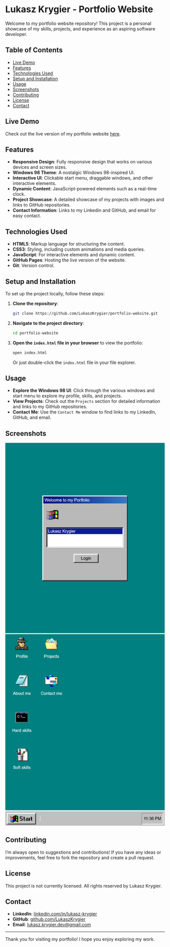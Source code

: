 # Lukasz Krygier - Portfolio Website

Welcome to my portfolio website repository! This project is a personal showcase of my skills, projects, and experience as an aspiring software developer.

## Table of Contents
- [Live Demo](#live-demo)
- [Features](#features)
- [Technologies Used](#technologies-used)
- [Setup and Installation](#setup-and-installation)
- [Usage](#usage)
- [Screenshots](#screenshots)
- [Contributing](#contributing)
- [License](#license)
- [Contact](#contact)

## Live Demo
Check out the live version of my portfolio website [here](https://www.krygier.me).

## Features
- **Responsive Design**: Fully responsive design that works on various devices and screen sizes.
- **Windows 98 Theme**: A nostalgic Windows 98-inspired UI.
- **Interactive UI**: Clickable start menu, draggable windows, and other interactive elements.
- **Dynamic Content**: JavaScript-powered elements such as a real-time clock.
- **Project Showcase**: A detailed showcase of my projects with images and links to GitHub repositories.
- **Contact Information**: Links to my Linkedin and GitHub, and email for easy contact.

## Technologies Used
- **HTML5**: Markup language for structuring the content.
- **CSS3**: Styling, including custom animations and media queries.
- **JavaScript**: For interactive elements and dynamic content.
- **GitHub Pages**: Hosting the live version of the website.
- **Git**: Version control.

## Setup and Installation
To set up the project locally, follow these steps:

1. **Clone the repository**:
    ```bash
    git clone https://github.com/LukaszKrygier/portfolio-website.git
    ```
2. **Navigate to the project directory**:
    ```bash
    cd portfolio-website
    ```
3. **Open the `index.html` file in your browser** to view the portfolio:
    ```bash
    open index.html
    ```
    Or just double-click the `index.html` file in your file explorer.

## Usage
- **Explore the Windows 98 UI**: Click through the various windows and start menu to explore my profile, skills, and projects.
- **View Projects**: Check out the `Projects` section for detailed information and links to my GitHub repositories.
- **Contact Me**: Use the `Contact Me` window to find links to my LinkedIn, GitHub, and email.

## Screenshots
![Portfolio Screenshot](https://github.com/LukaszKrygier/Portfolio-Website/blob/main/assets/project1.PNG)
![Portfolio Screenshot 2](https://github.com/LukaszKrygier/Portfolio-Website/blob/main/assets/project1-2.PNG)

## Contributing
I’m always open to suggestions and contributions! If you have any ideas or improvements, feel free to fork the repository and create a pull request.

## License
This project is not currently licensed. All rights reserved by Lukasz Krygier.

## Contact
- **LinkedIn**: [linkedin.com/in/lukasz-krygier](https://linkedin.com/)
- **GitHub**: [github.com/LukaszKrygier](https://github.com/LukaszKrygier)
- **Email**: lukasz.krygier.dev@gmail.com

---

Thank you for visiting my portfolio! I hope you enjoy exploring my work.

